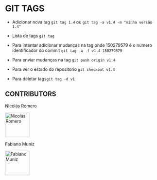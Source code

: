 # GIT TAGS

- Adicionar nova tag `git tag 1.4` ou `git tag -a v1.4 -m "minha versão 1.4"`

- Lista de tags `git tag`

- Para intentar adicionar mudanças na tag onde 150279579 é o numero identificador do commit `git tag -a -f v1.4 150279579`

- Para enviar mudanças na tag `git push origin v1.4`

- Para ver o estado do repositorio `git checkout v1.4`

- Para deletar tags`git tag -d v1`

## CONTRIBUTORS

Nicolás Romero

<a href="https://github.com/nikoz84"><img src="https://avatars1.githubusercontent.com/u/6708508?s=460&v=4" title="Nicolás Romero" width="80" height="80"></a>

Fabiano Muniz

<a href="https://github.com/fabianomuniz"><img src="https://avatars1.githubusercontent.com/u/22965696?s=460&v=4" title="Fabiano Muniz" width="80" height="80"></a>
